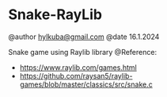# Snake-RayLib
@author <hylkuba@gmail.com>
@date 16.1.2024

Snake game using Raylib library
@Reference: 
* <https://www.raylib.com/games.html>
* <https://github.com/raysan5/raylib-games/blob/master/classics/src/snake.c>